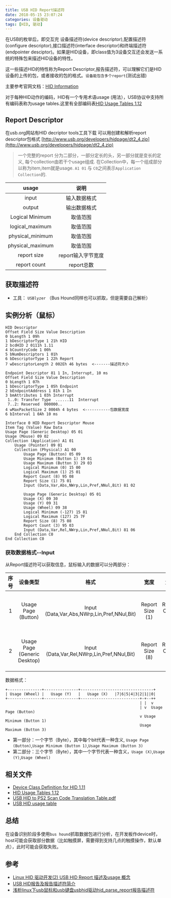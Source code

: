 ```yaml
---
title: USB HID Report描述符
date: 2018-05-15 23:07:24
categories: 设备驱动
tags: [HID, 驱动]
---
```



在USB的枚举后，即交互完 设备描述符(device descriptor),配置描述符(configure descriptor),接口描述符(interface descriptor)和终端描述符(endpointer desciptor)。如果是HID设备，即class值为3设备交互还会发送一系统的特殊包来描述HID设备的特性。

这一些描述HID的特性称为Report Descriptor,报告描述符，可以理解它们是HID设备的上传的包，或者接收的包的格式。`设备能包含多个report`(测试出错)

主要参考官网文档：[HID Information](http://www.usb.org/developers/hidpage#Class_Definitions)

<!--more-->

对于每种HID动作的编码，HID有一个专用术语usage (用法），USB协议中支持所有编码表称为usage tables.这里有全部编码表[HID Usage Tables 1.12](http://www.usb.org/developers/hidpage/Hut1_12v2.pdf)

## Report Descriptor

在usb.org网站有HID decriptor tools工具下载 可以用创建和解析report descriptor包格式
[http://www.usb.org/developers/hidpage/dt2_4.zip](http://www.usb.org/developers/hidpage/dt2_4.zip)

>一个完整的report 分为二部分，一部分定长的头，另一部分就是变长的定义, 每个collection由若干个usage组成. 在Collection中，每一个组成部分以称为item,item就是usage.
`A1 01` 与 `C0`之间表示`Application Collection`的.


| usage 	|  说明		   |
| :---: 	| :------------: |
| input 	| 输入数据格式	|
| output	| 输出数据格式	|
| Logical Minimum | 取值范围	|
| logical_maximum |	取值范围	|
| physical_minimum|	取值范围	|
| physical_maximum|	取值范围	|
| report size | report输入字节宽度	|
| report count | report总数	|


## 获取描述符

* 工具： `USBlyzer` （Bus Hound同样也可以抓取，但是需要自己解析）

## 实例分析（鼠标）

```
HID Descriptor
Offset Field Size Value Description
0 bLength 1 09h  
1 bDescriptorType 1 21h HID
2 bcdHID 2 0111h 1.11
4 bCountryCode 1 00h  
5 bNumDescriptors 1 01h  
6 bDescriptorType 1 22h Report
7 wDescriptorLength 2 002Eh 46 bytes  <-------描述符大小

Endpoint Descriptor 81 1 In, Interrupt, 10 ms
Offset Field Size Value Description
0 bLength 1 07h  
1 bDescriptorType 1 05h Endpoint
2 bEndpointAddress 1 81h 1 In
3 bmAttributes 1 03h Interrupt
 1..0: Transfer Type  ......11  Interrupt
 7..2: Reserved  000000..   
4 wMaxPacketSize 2 0004h 4 bytes  <-----------包数据宽度
6 bInterval 1 0Ah 10 ms

Interface 0 HID Report Descriptor Mouse
Item Tag (Value) Raw Data
Usage Page (Generic Desktop) 05 01  
Usage (Mouse) 09 02  
Collection (Application) A1 01  
    Usage (Pointer) 09 01  
    Collection (Physical) A1 00  
        Usage Page (Button) 05 09  
        Usage Minimum (Button 1) 19 01  
        Usage Maximum (Button 3) 29 03  
        Logical Minimum (0) 15 00  
        Logical Maximum (1) 25 01  
        Report Count (8) 95 08  
        Report Size (1) 75 01  
        Input (Data,Var,Abs,NWrp,Lin,Pref,NNul,Bit) 81 02

        Usage Page (Generic Desktop) 05 01  
        Usage (X) 09 30  
        Usage (Y) 09 31  
        Usage (Wheel) 09 38  
        Logical Minimum (-127) 15 81  
        Logical Maximum (127) 25 7F  
        Report Size (8) 75 08  
        Report Count (3) 95 03  
        Input (Data,Var,Rel,NWrp,Lin,Pref,NNul,Bit) 81 06  
    End Collection C0  
End Collection C0  
```

### 获取数据格式--Input

从Report描述符可以获取信息，鼠标输入的数据可以分两部分：

| 序号 | 设备类型 | 格式 | 宽度 | 大小 | 取值范围 |
| :-:| :---:| :--:| :--: | :--: | :-------:|
| 1 | Usage Page (Button) | Input (Data,Var,Abs,NWrp,Lin,Pref,NNul,Bit) | Report Size (1) | Report Count (8) | Logical Minimum (0) ~ Logical Maximum (1) |
| 2 | Usage Page (Generic Desktop) |Input (Data,Var,Rel,NWrp,Lin,Pref,NNul,Bit) | Report Size (8) | Report Count (3) | Logical Minimum (-127) ~ Logical Maximum (127) |

数据格式：
```
+---------------+---------------+--------------------------------+
| Usage (Wheel) |   Usage (Y)   |   Usage (X)   |7|6|5|4|3|2|1||0|
+---------------+---------------+--------------------------+-+--++
                                                           | |  v
                                                           | v  Usage Page (Button)
                                                           v Usage Minimum (Button 1)
                                                           Usage Maximum (Button 3)

```
* 第一部分：一个字节（Byte），其中每个bit代表一种含义, `Usage Page (Button)`,`Usage Minimum (Button 1)`,`Usage Maximum (Button 3) `
* 第二部分：三个字节（Byte），其中一个字节代表一种含义，`Usage (X)`,`Usage (Y)`,`Usage (Wheel)`



## 相关文件

* [Device Class Definition for HID 1.11](http://www.usb.org/developers/hidpage/HID1_11.pdf)
* [HID Usage Tables 1.12](http://www.usb.org/developers/hidpage/Hut1_12v2.pdf)
* [USB HID to PS2 Scan Code Translation Table.pdf](http://d1.amobbs.com/bbs_upload782111/files_41/ourdev_651088NZ5EKW.pdf)
* [USB HID usage table](http://www.freebsddiary.org/APC/usb_hid_usages.php)


## 总结

在设备识别阶段多使用`bus hound`抓取数据包进行分析，在开发板作device时，host可能会获取部分数据（比如触摸屏，需要得到支持几点的触摸操作，默认单点），此时可能会获取失败。


## 参考

* [Linux HID 驱动开发(2) USB HID Report 描述及usage 概念](http://blog.chinaunix.net/xmlrpc.php?r=blog/article&uid=20587912&id=2984380)
* [USB HID报告及报告描述符简介](https://my.oschina.net/xuwa/blog/2062)
* [浅析linux下usb鼠标和usb键盘usbhid驱动hid_parse_report报告描述符](http://blog.chinaunix.net/uid-23159239-id-2535119.html)
